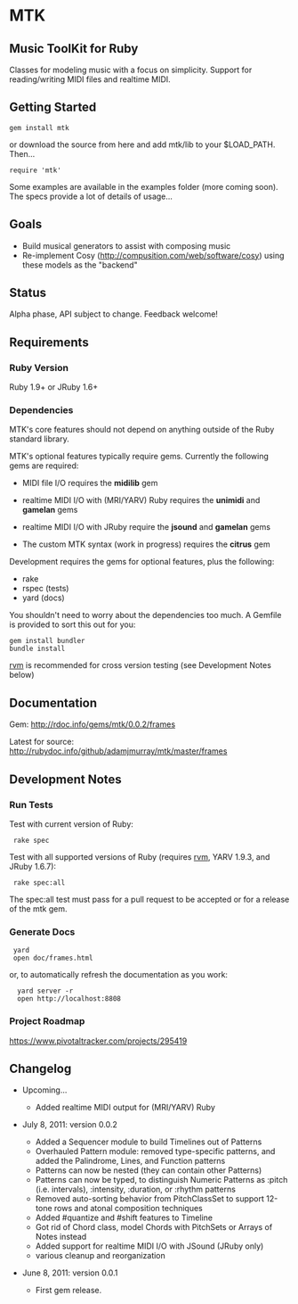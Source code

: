 MTK
===

Music ToolKit for Ruby
----------------------

Classes for modeling music with a focus on simplicity. Support for reading/writing MIDI files and realtime MIDI.



Getting Started
---------------

    gem install mtk

or download the source from here and add mtk/lib to your $LOAD_PATH. Then...

    require 'mtk'

Some examples are available in the examples folder (more coming soon).
The specs provide a lot of details of usage...



Goals
-----

* Build musical generators to assist with composing music
* Re-implement Cosy (http://compusition.com/web/software/cosy) using these models as the "backend"



Status
------

Alpha phase, API subject to change. Feedback welcome!



Requirements
------------

### Ruby Version

Ruby 1.9+ or JRuby 1.6+


### Dependencies

MTK's core features should not depend on anything outside of the Ruby standard library.


MTK's optional features typically require gems. Currently the following gems are required:

* MIDI file I/O requires the __midilib__ gem

* realtime MIDI I/O with (MRI/YARV) Ruby requires the __unimidi__ and __gamelan__ gems

* realtime MIDI I/O with JRuby require the __jsound__ and __gamelan__ gems

* The custom MTK syntax (work in progress) requires the __citrus__ gem


Development requires the gems for optional features, plus the following:

* rake
* rspec (tests)
* yard (docs)

You shouldn't need to worry about the dependencies too much. A Gemfile is provided to sort this out for you:

    gem install bundler
    bundle install

[rvm](https://rvm.beginrescueend.com/) is recommended for cross version testing (see Development Notes below)



Documentation
-------------

Gem: http://rdoc.info/gems/mtk/0.0.2/frames

Latest for source: http://rubydoc.info/github/adamjmurray/mtk/master/frames



Development Notes
-----------------

### Run Tests ###

Test with current version of Ruby:

     rake spec

Test with all supported versions of Ruby (requires [rvm](https://rvm.beginrescueend.com/), YARV 1.9.3, and JRuby 1.6.7):

     rake spec:all

The spec:all test must pass for a pull request to be accepted or for a release of the mtk gem.


### Generate Docs ###

     yard
     open doc/frames.html

or, to automatically refresh the documentation as you work:

      yard server -r
      open http://localhost:8808


### Project Roadmap ###

https://www.pivotaltracker.com/projects/295419



Changelog
---------

* Upcoming...
    - Added realtime MIDI output for (MRI/YARV) Ruby

* July 8, 2011: version 0.0.2
    - Added a Sequencer module to build Timelines out of Patterns
    - Overhauled Pattern module: removed type-specific patterns, and added the Palindrome, Lines, and Function patterns
    - Patterns can now be nested (they can contain other Patterns)
    - Patterns can now be typed, to distinguish Numeric Patterns as :pitch (i.e. intervals), :intensity, :duration, or :rhythm patterns
    - Removed auto-sorting behavior from PitchClassSet to support 12-tone rows and atonal composition techniques
    - Added #quantize and #shift features to Timeline
    - Got rid of Chord class, model Chords with PitchSets or Arrays of Notes instead
    - Added support for realtime MIDI I/O with JSound (JRuby only)
    - various cleanup and reorganization

* June 8, 2011: version 0.0.1
    - First gem release.